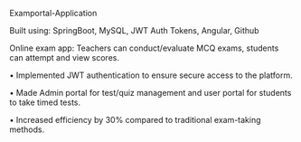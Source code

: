 Examportal-Application

Built using: SpringBoot, MySQL, JWT Auth Tokens, Angular, Github

Online exam app: Teachers can conduct/evaluate MCQ exams, students can attempt and view scores.

• Implemented JWT authentication to ensure secure access to the platform.

• Made Admin portal for test/quiz management and user portal for students to take timed tests.

• Increased efficiency by 30% compared to traditional exam-taking methods.
